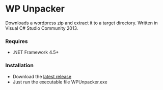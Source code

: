 WP Unpacker
===========

Downloads a wordpress zip and extract it to a target directory. Written in Visual C# Studio Community 2013.

### Requires
* .NET Framework 4.5+

### Installation
* Download the [latest release](https://github.com/kosinix/wp-unpacker/releases)
* Just run the executable file WPUnpacker.exe

